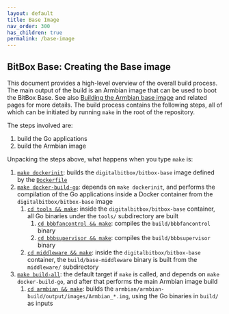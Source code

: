 ```yaml
---
layout: default
title: Base Image
nav_order: 300
has_children: true
permalink: /base-image
---
```

## BitBox Base: Creating the Base image

This document provides a high-level overview of the overall build process.
The main output of the build is an Armbian image that can be used to boot the BitBox Base.
See also [Building the Armbian base image](/os/armbian-build.md) and related pages for more details.
The build process contains the following steps, all of which can be initiated by running `make` in the root of the repository.

The steps involved are:

1. build the Go applications
1. build the Armbian image

Unpacking the steps above, what happens when you type `make` is:

1. [`make dockerinit`](https://github.com/digitalbitbox/bitbox-base/blob/master/Makefile#L28): builds the `digitalbitbox/bitbox-base` image defined by the [`Dockerfile`](https://github.com/digitalbitbox/bitbox-base/blob/master/Dockerfile)
1. [`make docker-build-go`](https://github.com/digitalbitbox/bitbox-base/blob/master/Makefile#L31): depends on `make dockerinit`, and performs the compilation of the Go applications inside a Docker container from the `digitalbitbox/bitbox-base` image
    1. [`cd tools && make`](https://github.com/digitalbitbox/bitbox-base/blob/master/tools/Makefile#L38): inside the `digitalbitbox/bitbox-base` container, all Go binaries under the `tools/`  subdirectory are built
        1. [`cd bbbfancontrol && make`](https://github.com/digitalbitbox/bitbox-base/blob/master/tools/bbbfancontrol/Makefile): compiles the `build/bbbfancontrol` binary
        1. [`cd bbbsupervisor && make`](https://github.com/digitalbitbox/bitbox-base/blob/master/tools/supervisor/Makefile): compiles the `build/bbbsupervisor` binary
    1. [`cd middleware && make`](https://github.com/digitalbitbox/bitbox-base/blob/master/middleware/Makefile#L39): inside the `digitalbitbox/bitbox-base` container, the `build/base-middleware` binary is built from the `middleware/` subdirectory
1. [`make build-all`](https://github.com/digitalbitbox/bitbox-base/blob/master/Makefile#L20): the default target if `make` is called, and depends on `make docker-build-go`, and after that performs the main Armbian image build
    1. [`cd armbian && make`](https://github.com/digitalbitbox/bitbox-base/blob/master/armbian/Makefile): builds the `armbian/armbian-build/output/images/Armbian_*.img`, using the Go binaries in `build/` as inputs
